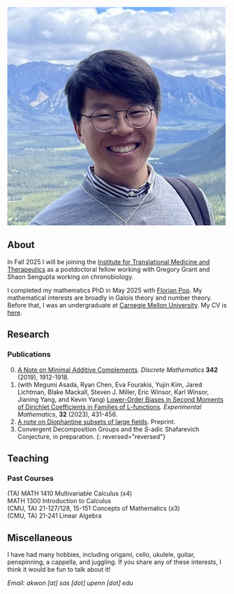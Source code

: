 ![Image](/assets/me.jpg)

## About

In Fall 2025 I will be joining the [Institute for Translational Medicine and Therapeutics](https://www.itmat.upenn.edu) as a postdoctoral fellow working with Gregory Grant and Shaon Sengupta working on chronobiology.

I completed my mathematics PhD in May 2025 with [Florian Pop](https://www2.math.upenn.edu/~pop/). My mathematical interests are broadly in Galois theory and number theory. Before that, I was an undergraduate at [Carnegie Mellon University](https://www.cmu.edu/math). My CV is [here](/assets/CV.pdf).

## Research

### Publications
0. [A Note on Minimal Additive Complements](https://arxiv.org/abs/1708.01287). _Discrete Mathematics_ **342** (2019), 1912-1918.
0. (with Megumi Asada, Ryan Chen, Eva Fourakis, Yujin Kim, Jared Lichtman, Blake Mackall, Steven J. Miller, Eric Winsor, Karl Winsor, Jianing Yang, and Kevin Yang) [Lower-Order Biases in Second Moments of Dirichlet Coefficients in Families of L-functions](https://arxiv.org/abs/1808.06056). _Experimental Mathematics_, **32** (2023), 431-456.
0. [A note on Diophantine subsets of large fields](https://arxiv.org/abs/2411.03212). Preprint.
0. Convergent Decomposition Groups and the _S_-adic Shafarevich Conjecture, in preparation.
{: reversed="reversed"}

## Teaching

### Past Courses
(TA) MATH 1410 Multivariable Calculus (x4)\
MATH 1300 Introduction to Calculus\
(CMU, TA) 21-127/128, 15-151 Concepts of Mathematics (x3)\
(CMU, TA) 21-241 Linear Algebra


## Miscellaneous

I have had many hobbies, including origami, cello, ukulele, guitar, penspinning, a cappella, and juggling. If you share any of these interests, I think it would be fun to talk about it!


*Email: akwon [at] sas [dot] upenn [dot] edu*
